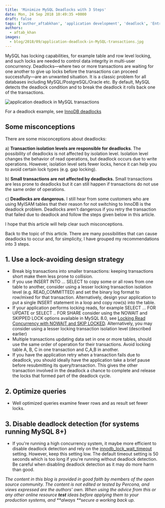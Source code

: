 ```yaml
---
title: 'Minimize MySQL Deadlocks with 3 Steps'
date: Mon, 24 Sep 2018 10:49:35 +0000
draft: false
tags: ['author_aftabkhan', 'application development', 'deadlock', 'Entry Level', 'MySQL']
authors:
  - aftab_khan
images:
  - blog/2018/09/application-deadlock-in-MySQL-transactions.jpg
---
```


MySQL has locking capabilities, for example table and row level locking, and such locks are needed to control data integrity in multi-user concurrency. Deadlocks—where two or more transactions are waiting for one another to give up locks before the transactions can proceed successfully—are an unwanted situation. It is a classic problem for all databases including MySQL/PostgreSQL/Oracle etc. By default, MySQL detects the deadlock condition and to break the deadlock it rolls back one of the transactions. 

![application deadlock in MySQL transactions](blog/2018/09/application-deadlock-in-MySQL-transactions.jpg)

For a deadlock example, see [InnoDB deadlocks](https://dev.mysql.com/doc/refman/8.0/en/innodb-deadlock-example.html)

Some misconceptions
-------------------

There are some misconceptions about deadlocks: 

a) **Transaction isolation levels are responsible for deadlocks**. The possibility of deadlocks is not affected by isolation level. Isolation level changes the behavior of read operations, but deadlock occurs due to write operations. However, isolation level sets fewer locks, hence it can help you to avoid certain lock types (e.g. gap locking). 

b) **Small transactions are not affected by deadlocks.** Small transactions are less prone to deadlocks but it can still happen if transactions do not use the same order of operations. 

c) **Deadlocks are dangerous.** I still hear from some customers who are using MyISAM tables that their reason for not switching to InnoDB is the deadlock problem. Deadlocks aren't dangerous if you retry the transaction that failed due to deadlock and follow the steps given below in this article. 

I hope that this article will help clear such misconceptions. 

Back to the topic of this article. There are many possibilities that can cause deadlocks to occur and, for simplicity, I have grouped my recommendations into 3 steps.

1\. Use a lock-avoiding design strategy
---------------------------------------

*   Break big transactions into smaller transactions: keeping transactions short make them less prone to collision.
*   If you use INSERT INTO ... SELECT to copy some or all rows from one table to another, consider using a lesser locking transaction isolation level (e.g. READ_COMMITTED) and set the binary log format to row/mixed for that transaction. Alternatively, design your application to put a single INSERT statement in a loop and copy row(s) into the table.
*   If your application performs locking reads, for example SELECT ... FOR UPDATE or SELECT .. FOR SHARE consider using the NOWAIT and SKIPPED LOCK options available in MySQL 8.0, see [Locking Read Concurrency with NOWAIT and SKIP LOCKED](https://dev.mysql.com/doc/refman/8.0/en/innodb-locking-reads.html#innodb-locking-reads-nowait-skip-locked). Alternatively, you may consider using a lesser locking transaction isolation level (described earlier)
*   Multiple transactions updating data set in one or more tables, should use the same order of operation for their transactions. Avoid locking table A, B, C in one transaction and C,A,B in another.
*   If you have the application retry when a transaction fails due to deadlock, you should ideally have the application take a brief pause before resubmitting its query/transaction. This gives the other transaction involved in the deadlock a chance to complete and release the locks that formed part of the deadlock cycle.

2\. Optimize queries
--------------------

*   Well optimized queries examine fewer rows and as result set fewer locks.

3\. Disable deadlock detection (for systems running MySQL 8+)
-------------------------------------------------------------

*   If you're running a high concurrency system, it maybe more efficient to disable deadlock detection and rely on the [innodb_lock_wait_timeout](https://dev.mysql.com/doc/refman/5.5/en/innodb-parameters.html#sysvar_innodb_lock_wait_timeout) setting. However, keep this setting low. The default timeout setting is 50 seconds which is too long if you're running without deadlock detection. Be careful when disabling deadlock detection as it may do more harm than good.

_The content in this blog is provided in good faith by members of the open source community. The content is not edited or tested by Percona, and views expressed are the authors' own. When using the advice from this or any other online resource **test** ideas before applying them to your production systems, and **always **secure a working back up._
